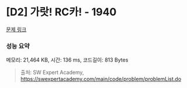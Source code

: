 # [D2] 가랏! RC카! - 1940 

[문제 링크](https://swexpertacademy.com/main/code/problem/problemDetail.do?contestProbId=AV5PjMgaALgDFAUq) 

### 성능 요약

메모리: 21,464 KB, 시간: 136 ms, 코드길이: 813 Bytes



> 출처: SW Expert Academy, https://swexpertacademy.com/main/code/problem/problemList.do